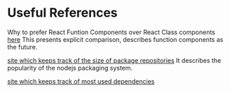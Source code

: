 # Useful References

Why to prefer React Funtion Components over React Class components [here](https://reactjs.org/docs/hooks-intro.html)
This presents explicit comparison, describes function components as the future.

[site which keeps track of the size of package repositories](http://www.modulecounts.com/)
It describes the popularity of the nodejs packaging system.

[site which keeps track of most used dependencies](https://david-dm.org/)
